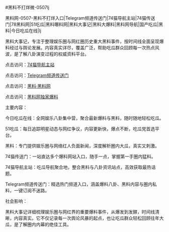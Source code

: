 #黑料不打烊微-0507lj

黑料网-0507-黑料不打烊入口|Telegram频道传送门|74猫导航主站|74猫传送门|78黑料网|51吃瓜|黑料曝料网|黑料大事记|黑料大爆料|黑料网导航|国产吃瓜|黑料|今日吃瓜在线|lj

黑料大事记，专注于整理娱乐圈与网红圈历史重大黑料事件，按时间线全面呈现爆料经过与舆论发展。内容真实详尽，覆盖广泛，帮助吃瓜群众回顾每一次热点风波，是了解八卦演变过程的权威资料平台。

点击访问：<a href="https://74mao.com/">74猫导航主站</a>

点击访问：<a href="https://74mao.com/">Telegram频道传送门</a>

点击访问：<a href="https://qfwfg.pages.dev/">黑料·黑料网</a>

点击访问：<a href="https://tyer.pages.dev/">黑料网独家爆料</a>

主要内容：

今日吃瓜在线：全网娱乐八卦集中营，聚合最新爆料与黑料，随时随地轻松吃瓜。

51吃瓜：每日追踪明星动态与网红争议，内容更新快，爆点不断，吃瓜党首选平台。

黑料：专门提供娱乐圈与网络红人负面新闻，深度解析圈内大瓜，真实又刺激。

74猫传送门：一站直达多个爆料网站入口，随手一点，掌握第一手圈内猛料。

74猫导航主站：吃瓜导航聚合地，整合黑料与八卦资讯站点，高效获取最热话题。

Telegram频道传送门：精选热门频道入口，涵盖爆料八卦、黑料内容与圈内私料，一键订阅不迷路。

社会影响：

黑料大事记详细梳理娱乐圈与网红界的重要爆料事件，从爆发到发酵，时间线清晰，内容真实。它不仅记录每一次舆论风暴的起点，也让吃瓜群众轻松回顾往年大瓜，是了解圈内内幕的绝佳工具。

<span style="display:none;">[Canonical link](）</span>
